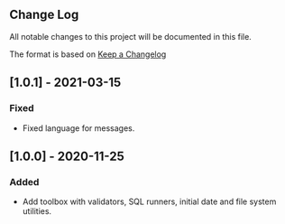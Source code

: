 ## Change Log ##

All notable changes to this project will be documented in this file.

The format is based on [Keep a Changelog](https://keepachangelog.com/en/1.0.0/)


## [1.0.1] - 2021-03-15
### Fixed
- Fixed language for messages.


## [1.0.0] - 2020-11-25
### Added
- Add toolbox with validators, SQL runners, initial date and file system utilities.
